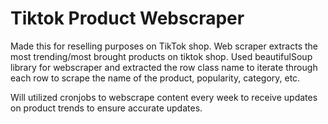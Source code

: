 # Tiktok Product Webscraper
Made this for reselling purposes on TikTok shop. Web scraper extracts the most trending/most brought products on tiktok shop. Used beautifulSoup library for webscraper and extracted the row class name to iterate through each row to scrape the name of the product, popularity, category, etc.

Will utilized cronjobs to webscrape content every week to receive updates on product trends to ensure accurate updates.

